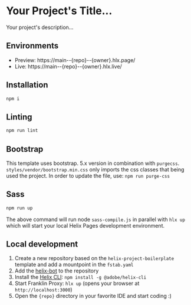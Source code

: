 # Your Project's Title...
Your project's description...

## Environments
- Preview: https://main--{repo}--{owner}.hlx.page/
- Live: https://main--{repo}--{owner}.hlx.live/

## Installation

```sh
npm i
```

## Linting

```sh
npm run lint
```

## Bootstrap

This template uses bootstrap. 5.x version in combination with `purgecss`. `styles/vendor/bootstrap.min.css` only
imports the css classes that being used the project. In order to update the file, use: `npm run purge-css`

## Sass


```sh
npm run up
```
The above command will run node `sass-compile.js` in parallel with `hlx up` which will start your local Helix Pages development environment.

## Local development

1. Create a new repository based on the `helix-project-boilerplate` template and add a mountpoint in the `fstab.yaml`
1. Add the [helix-bot](https://github.com/apps/helix-bot) to the repository
1. Install the [Helix CLI](https://github.com/adobe/helix-cli): `npm install -g @adobe/helix-cli`
1. Start Franklin Proxy: `hlx up` (opens your browser at `http://localhost:3000`)
1. Open the `{repo}` directory in your favorite IDE and start coding :)

